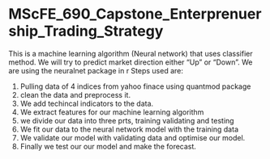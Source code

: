 # MScFE_690_Capstone_Enterprenuership_Trading_Strategy

This is a machine learning algorithm (Neural network) that uses classifier method. 
We will try to predict  market direction either  “Up” or “Down”.
We are using the neuralnet package in r
Steps used are:
1. Pulling data of 4 indices from yahoo finace using quantmod package
2. clean the data and preprocess it.
3. We add techincal indicators to the data.
4. We extract features for our machine learning algorithm
5. we divide our data into three prts, training validating and testing
6. We fit our data to the neural network model with the training data
7. We validate our model with validating data and optimise our model.
8. Finally we test our our model and make the forecast.

